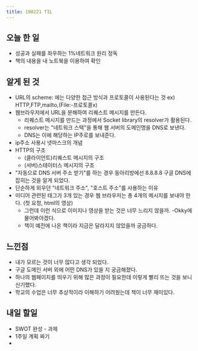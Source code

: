 ```yaml
---
title: 190221 TIL
---
```


## 오늘 한 일

- 성공과 실패를 좌우하는 1%네트워크 원리 정독
- 책의 내용을 내 노트북을 이용하여 확인

## 알게 된 것

- URL의 scheme: 에는 다양한 접근 방식과 프로토콜이 사용된다는 것 ex) HTTP,FTP,mailto,(File:-프로토콜x)
- 웹브라우저에서 URL을 분해하여 리퀘스트 메시지를 만든다.
    - 리퀘스트 메시지를 만드는 과정에서 Socket library의 resolver가 활용된다.
    - resolver는 "네트워크 스택"을 통해 웹 서버의 도메인명을 DNS로 보낸다.
    - DNS는 이에 해당하는 IP주로를 보내준다.
- ip주소 사용시 넷마스크의 개념
- HTTP의 구조
    - (클라이언트)리퀘스트 메시지의 구조
    - (서버)스테이터스 메시지의 구조
- "자동으로 DNS 서버 주소 받기"를 하는 경우 동아리방에선 8.8.8.8 구글 DNS에 잡히는 것을 알게 되었다.
- 단순하게 외우던 "네트워크 주소", "호스트 주소"를 사용하는 이유
- 미디어 관련된 태그가 3개 있는 경우 웹 브라우저는 총 4개의 메시지를 보내야 한다. (첫 요청, html의 영상)
    - 그런데 이런 식으로 이미지나 영상을 받는 것은 너무 느리지 않을까. -Okky에 물어봐야겠다.
    - 책이 예전에 나온 책이라 지금은 달라지지 않았을까 궁금하다.

## 느낀점

- 내가 모르는 것이 너무 많다고 생각 되었다.
- 구글 도메인 서버 외에 어떤 DNS가 있을 지 궁금해졌다.
- 하나의 웹페이지를 띄우기 위해 많은 과정이 필요한데 이렇게 빨리 뜨는 것을 보니 신기했다.
- 학교의 수업은 너무 추상적이라 이해하기 어려웠는데 책이 너무 재미있다.

## 내일 할일

- SWOT 완성 - 과제
- 1주일 계획 짜기
-  